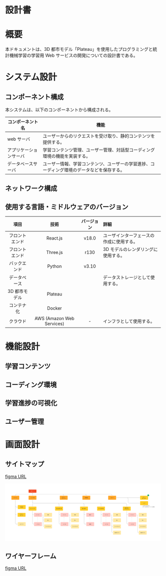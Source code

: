 # 設計書

# 概要

本ドキュメントは、3D 都市モデル「Plateau」を使用したプログラミングと統計機械学習の学習用 Web サービスの開発についての設計書である。

# システム設計

## コンポーネント構成

本システムは、以下のコンポーネントから構成される。

| コンポーネント名       | 機能                                                                                       |
| ---------------------- | ------------------------------------------------------------------------------------------ |
| web サーバ             | ユーザーからのリクエストを受け取り、静的コンテンツを提供する。                             |
| アプリケーションサーバ | 学習コンテンツ管理、ユーザー管理、対話型コーディング環境の機能を実装する。                 |
| データベースサーバ     | ユーザー情報、学習コンテンツ、ユーザーの学習進捗、コーディング環境のデータなどを保存する。 |

## ネットワーク構成

<!-- AWSのアーキテクチャ記載する -->

## 使用する言語・ミドルウェアのバージョン

<!-- 仮おき。技術選定の際に詳細を決める。 -->

|      項目      |           技術            | バージョン | 詳細                                     |
| :------------: | :-----------------------: | :--------: | :--------------------------------------- |
| フロントエンド |         React.js          |   v18.0    | ユーザインターフェースの作成に使用する。 |
| フロントエンド |         Three.js          |    r130    | 3D モデルのレンダリングに使用する。      |
|  バックエンド  |          Python           |   v3.10    |                                          |
|  データベース  |                           |            | データストレージとして使用する。         |
| 3D 都市モデル  |          Plateau          |            |                                          |
|   コンテナ化   |          Docker           |            |                                          |
|    クラウド    | AWS (Amazon Web Services) |     -      | インフラとして使用する。                 |

# 機能設計

<!-- コンポーネントまたは機能毎に項目を分けて機能設計を行う。 -->

## 学習コンテンツ

## コーディング環境

## 学習進捗の可視化

## ユーザー管理

# 画面設計

## サイトマップ

[figma URL](https://www.figma.com/file/VJiOiy9VSHJai0a73iUv56/%E3%82%B5%E3%82%A4%E3%83%88%E3%83%9E%E3%83%83%E3%83%97?type=whiteboard&node-id=0-1&t=t6i4SRKVEOY0TC9F-0)

![サイトマップ](image/サイトマップ.png)

## ワイヤーフレーム

[figma URL](https://www.figma.com/file/UkDpYPAXCMK2xBxcXA1Hkf/%E3%83%AF%E3%82%A4%E3%83%A4%E3%83%BC%E3%83%95%E3%83%AC%E3%83%BC%E3%83%A0?type=design&node-id=13-140&mode=design&t=t6i4SRKVEOY0TC9F-0)
